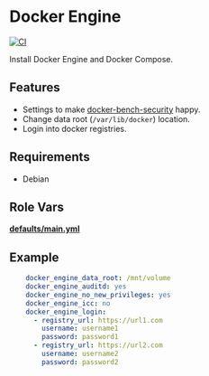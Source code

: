 Docker Engine
=============

[![CI](https://github.com/rremizov/ansible-docker-engine/workflows/CI/badge.svg?event=push)](https://github.com/rremizov/ansible-docker-engine/actions?query=workflow%3ACI)

Install Docker Engine and Docker Compose.

Features
--------

- Settings to make [docker-bench-security](https://github.com/docker/docker-bench-security) happy.
- Change data root (`/var/lib/docker`) location.
- Login into docker registries.

Requirements
------------

- Debian

Role Vars
---------

**[defaults/main.yml](defaults/main.yml)**

Example
-------

```yaml
    docker_engine_data_root: /mnt/volume
    docker_engine_auditd: yes
    docker_engine_no_new_privileges: yes
    docker_engine_icc: no
    docker_engine_login:
      - registry_url: https://url1.com
        username: username1
        password: password1
      - registry_url: https://url2.com
        username: username2
        password: password2
```
